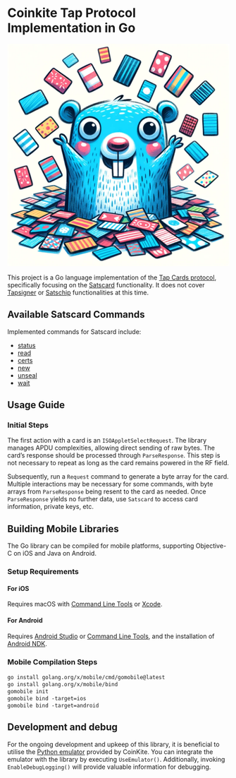 # Coinkite Tap Protocol Implementation in Go

![Gopher Logo](gopher.png)

This project is a Go language implementation of the [Tap Cards protocol](https://dev.coinkite.cards/docs/protocol.html), specifically focusing on the [Satscard](https://satscard.com) functionality. It does not cover [Tapsigner](https://tapsigner.com) or [Satschip](https://satschip.com) functionalities at this time.

## Available Satscard Commands

Implemented commands for Satscard include:

* [status](https://dev.coinkite.cards/docs/protocol.html#status)
* [read](https://dev.coinkite.cards/docs/protocol.html#read)
* [certs](https://dev.coinkite.cards/docs/protocol.html#certs)
* [new](https://dev.coinkite.cards/docs/protocol.html#new)
* [unseal](https://dev.coinkite.cards/docs/protocol.html#unseal)
* [wait](https://dev.coinkite.cards/docs/protocol.html#wait)

## Usage Guide

### Initial Steps

The first action with a card is an `ISOAppletSelectRequest`. The library manages APDU complexities, allowing direct sending of raw bytes. The card’s response should be processed through `ParseResponse`. This step is not necessary to repeat as long as the card remains powered in the RF field.

Subsequently, run a `Request` command to generate a byte array for the card.  Multiple interactions may be necessary for some commands, with byte arrays from `ParseResponse` being resent to the card as needed. Once `ParseResponse` yields no further data, use `Satscard` to access card information, private keys, etc.

## Building Mobile Libraries

The Go library can be compiled for mobile platforms, supporting Objective-C on iOS and Java on Android.

### Setup Requirements

#### For iOS

Requires macOS with [Command Line Tools](https://developer.apple.com/download/all/?q=command%20line%20tools) or [Xcode](https://apps.apple.com/app/xcode/id497799835).

#### For Android

Requires [Android Studio](https://developer.android.com/studio) or [Command Line Tools](https://developer.android.com/studio#downloads), and the installation of [Android NDK](https://developer.android.com/ndk/).

### Mobile Compilation Steps

```shell
go install golang.org/x/mobile/cmd/gomobile@latest
go install golang.org/x/mobile/bind
gomobile init
gomobile bind -target=ios
gomobile bind -target=android
```

## Development and debug

For the ongoing development and upkeep of this library, it is beneficial to utilise the [Python emulator](https://github.com/coinkite/coinkite-tap-proto/tree/master/emulator) provided by CoinKite. You can integrate the emulator with the library by executing `UseEmulator()`. Additionally, invoking `EnableDebugLogging()` will provide valuable information for debugging.
